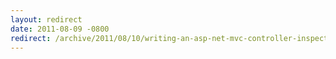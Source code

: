 ```yaml
---
layout: redirect
date: 2011-08-09 -0800
redirect: /archive/2011/08/10/writing-an-asp-net-mvc-controller-inspector.aspx/
---
```

